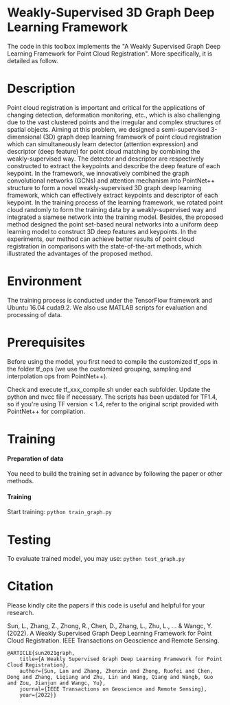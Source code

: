 # Weakly-Supervised 3D Graph Deep Learning Framework 
The code in this toolbox implements the "A Weakly Supervised Graph Deep Learning Framework for Point Cloud Registration". More specifically, it is detailed as follow.


# Description
Point cloud registration is important and critical for the applications of changing detection, deformation monitoring, etc., which is also challenging due to the vast clustered points and the irregular and complex structures of spatial objects. Aiming at this problem, we designed a semi-supervised 3-dimensional (3D) graph deep learning framework of point cloud registration which can simultaneously learn detector (attention expression) and descriptor (deep feature) for point cloud matching by combining the weakly-supervised way. The detector and descriptor are respectively constructed to extract the keypoints and describe the deep feature of each keypoint. In the framework, we innovatively combined the graph convolutional networks (GCNs) and attention mechanism into PointNet++ structure to form a novel weakly-supervised 3D graph deep learning framework, which can effectively extract keypoints and descriptor of each keypoint. In the training process of the learning framework, we rotated point cloud randomly to form the training data by a weakly-supervised way and integrated a siamese network into the training model. Besides, the proposed method designed the point set-based neural networks into a uniform deep learning model to construct 3D deep features and keypoints. In the experiments, our method can achieve better results of point cloud registration in comparisons with the state-of-the-art methods, which illustrated the advantages of the proposed method.

# Environment

The training process is conducted under the TensorFlow framework and Ubuntu 16.04 cuda9.2.
We also use MATLAB scripts for evaluation and processing of data.


# Prerequisites

Before using the model, you first need to compile the customized tf_ops in the folder tf_ops (we use the customized grouping, sampling and interpolation ops from PointNet++).

Check and execute tf_xxx_compile.sh under each subfolder. Update the python and nvcc file if necessary. The scripts has been updated for TF1.4, so if you're using TF version < 1.4, refer to the original script provided with PointNet++ for compilation.

# Training
#### Preparation of data
You need to build the training set in advance by following the paper or other methods. 
#### Training
Start training:  `python train_graph.py` 

# Testing
To evaluate trained model, you may use:  `python test_graph.py` 


# Citation
Please kindly cite the papers if this code is useful and helpful for your research.

Sun, L., Zhang, Z., Zhong, R., Chen, D., Zhang, L., Zhu, L., ... & Wangc, Y. (2022). A Weakly Supervised Graph Deep Learning Framework for Point Cloud Registration. IEEE Transactions on Geoscience and Remote Sensing.

```
@ARTICLE{sun2021graph,
    title={A Weakly Supervised Graph Deep Learning Framework for Point Cloud Registration},
    author={Sun, Lan and Zhang, Zhenxin and Zhong, Ruofei and Chen, Dong and Zhang, Liqiang and Zhu, Lin and Wang, Qiang and Wangb, Guo and Zou, Jianjun and Wangc, Yu},
    journal={IEEE Transactions on Geoscience and Remote Sensing}, 
    year={2022}} 
  ```

